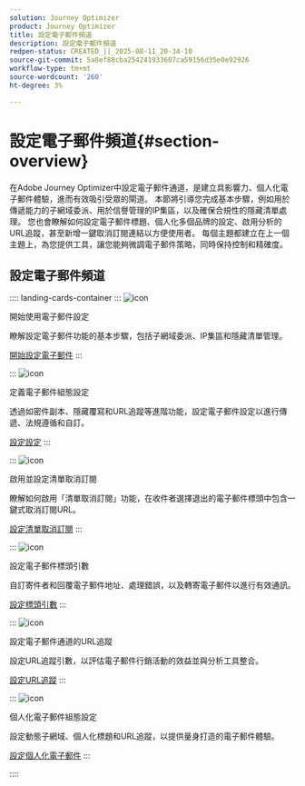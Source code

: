 ```yaml
---
solution: Journey Optimizer
product: Journey Optimizer
title: 設定電子郵件頻道
description: 設定電子郵件頻道
redpen-status: CREATED_||_2025-08-11_20-34-10
source-git-commit: 5a8ef88cba254241933607ca59156d35e0e92926
workflow-type: tm+mt
source-wordcount: '260'
ht-degree: 3%

---
```



# 設定電子郵件頻道{#section-overview}

在Adobe Journey Optimizer中設定電子郵件通道，是建立具影響力、個人化電子郵件體驗，進而有效吸引受眾的閘道。 本節將引導您完成基本步驟，例如用於傳遞能力的子網域委派、用於信譽管理的IP集區，以及確保合規性的隱藏清單處理。 您也會瞭解如何設定電子郵件標題、個人化多個品牌的設定、啟用分析的URL追蹤，甚至新增一鍵取消訂閱連結以方便使用者。 每個主題都建立在上一個主題上，為您提供工具，讓您能夠微調電子郵件策略，同時保持控制和精確度。

## 設定電子郵件頻道

:::: landing-cards-container
:::
![icon](https://cdn.experienceleague.adobe.com/icons/circle-play.svg)

開始使用電子郵件設定

瞭解設定電子郵件功能的基本步驟，包括子網域委派、IP集區和隱藏清單管理。

[開始設定電子郵件](../using/email/get-started-email-config.md)
:::

:::
![icon](https://cdn.experienceleague.adobe.com/icons/gear.svg)

定義電子郵件組態設定

透過如密件副本、隱藏覆寫和URL追蹤等進階功能，設定電子郵件設定以進行傳遞、法規遵循和自訂。

[設定設定](../using/email/email-settings.md)
:::

:::
![icon](https://cdn.experienceleague.adobe.com/icons/list-check.svg)

啟用並設定清單取消訂閱

瞭解如何啟用「清單取消訂閱」功能，在收件者選擇退出的電子郵件標頭中包含一鍵式取消訂閱URL。

[設定清單取消訂閱](../using/email/list-unsubscribe.md)
:::

:::
![icon](https://cdn.experienceleague.adobe.com/icons/gear.svg)

設定電子郵件標頭引數

自訂寄件者和回覆電子郵件地址、處理錯誤，以及轉寄電子郵件以進行有效通訊。

[設定標頭引數](../using/email/header-parameters.md)
:::

:::
![icon](https://cdn.experienceleague.adobe.com/icons/chart-line.svg)

設定電子郵件通道的URL追蹤

設定URL追蹤引數，以評估電子郵件行銷活動的效益並與分析工具整合。

[設定URL追蹤](../using/email/url-tracking.md)
:::

:::
![icon](https://cdn.experienceleague.adobe.com/icons/bullseye.svg)

個人化電子郵件組態設定

設定動態子網域、個人化標題和URL追蹤，以提供量身打造的電子郵件體驗。

[設定個人化電子郵件](../using/email/surface-personalization.md)
:::

::::
